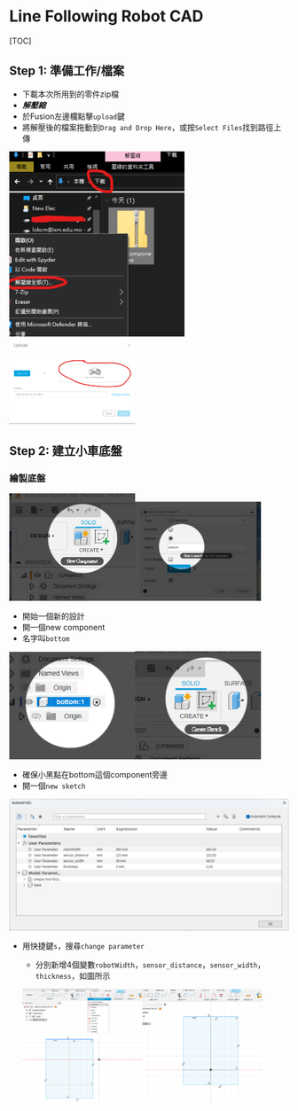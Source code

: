 # Line Following Robot CAD

[TOC]

## Step 1: 準備工作/檔案

- 下載本次所用到的零件zip檔
- ***解壓縮***
- 於Fusion左邊欄點擊`upload`鍵
- 將解壓後的檔案拖動到`Drag and Drop Here`，或按`Select Files`找到路徑上傳



<img src="image-20230417102737030.png" alt="image-20230417102737030" style="zoom:80%;" /><img src="image-20230417103121527.png" alt="image-20230417103121527" style="width:45%;" />

## Step 2: 建立小車底盤

### 繪製底盤





<img src="Screenshot 2022-03-14 142246.png" alt="Screenshot 2022-03-14 142246" style="width:45%;" /><img src="Screenshot 2022-03-14 142311.png" alt="Screenshot 2022-03-14 142311" style="width:45%;" />

- 開始一個新的設計
- 開一個new component
- 名字叫`bottom`



<img src="Screenshot 2022-03-14 142341-16472534115661.png" alt="Screenshot 2022-03-14 142341-16472534115661" style="width:45%;" /><img src="Screenshot 2022-03-14 142411-16472534165382.png" alt="Screenshot 2022-03-14 142411-16472534165382" style="width:45%;" />

- 確保小黑點在bottom這個component旁邊
- 開一個`new sketch`



<img src="image-20240919102441846.png" alt="image-20240919102441846" style="zoom:60%;" />

- 用快捷鍵`s`，搜尋`change parameter`

	- 分別新增4個變數`robotWidth`，`sensor_distance`，`sensor_width`，`thickness`，如圖所示

		

	<img src="image-20240919103604073.png" alt="image-20240919103604073" style="width: 45%;" /><img src="image-20240919103636631.png" alt="image-20240919103636631" style="width:45%;" />
